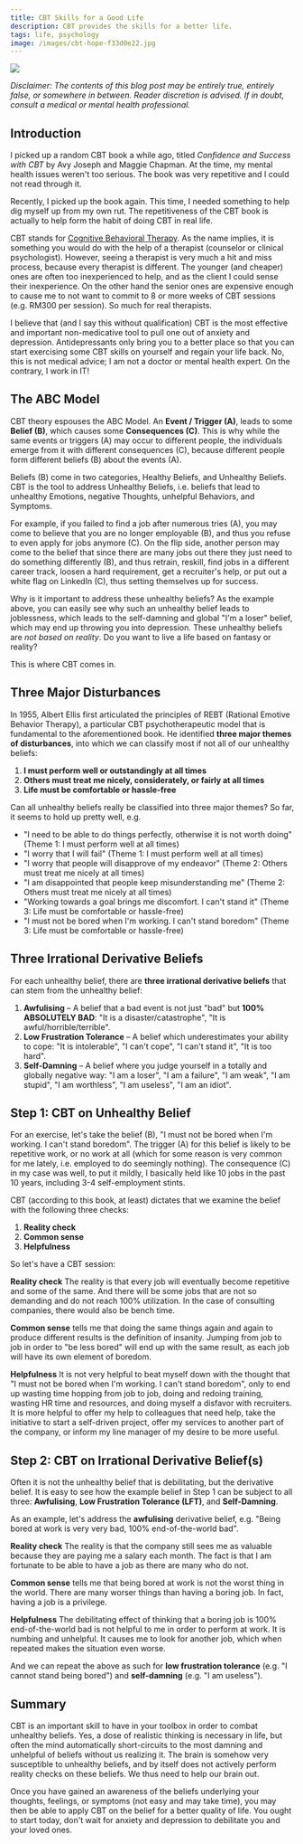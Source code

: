 ```yaml
---
title: CBT Skills for a Good Life
description: CBT provides the skills for a better life.
tags: life, psychology
image: /images/cbt-hope-f33d0e22.jpg
---
```


<a href="/blog/cbt-skills-for-a-good-life">
  <img src="/images/cbt-hope.jpg"/>
</a>


*Disclaimer: The contents of this blog post may be entirely true, entirely false, or somewhere in between. Reader discretion is advised. If in doubt, consult a medical or mental health professional.*

## Introduction

I picked up a random CBT book a while ago, titled *Confidence and Success with CBT* by Avy Joseph and Maggie Chapman. At the time, my mental health issues weren't too serious. The book was very repetitive and I could not read through it.

Recently, I picked up the book again. This time, I needed something to help dig myself up from my own rut. The repetitiveness of the CBT book is actually to help form the habit of doing CBT in real life.

CBT stands for [Cognitive Behavioral Therapy](https://en.wikipedia.org/wiki/Cognitive_behavioral_therapy). As the name implies, it is something you would do with the help of a therapist (counselor or clinical psychologist). However, seeing a therapist is very much a hit and miss process, because every therapist is different. The younger (and cheaper) ones are often too inexperienced to help, and as the client I could sense their inexperience. On the other hand the senior ones are expensive enough to cause me to not want to commit to 8 or more weeks of CBT sessions (e.g. RM300 per session). So much for real therapists.

I believe that (and I say this without qualification) CBT is the most effective and important non-medicative tool to pull one out of anxiety and depression. Antidepressants only bring you to a better place so that you can start exercising some CBT skills on yourself and regain your life back. No, this is not medical advice; I am not a doctor or mental health expert. On the contrary, I work in IT!

## The ABC Model

CBT theory espouses the ABC Model. An **Event / Trigger (A)**, leads to some **Belief (B)**, which causes some **Consequences (C)**. This is why while the same events or triggers (A) may occur to different people, the individuals emerge from it with different consequences (C), because different people form different beliefs (B) about the events (A).

Beliefs (B) come in two categories, Healthy Beliefs, and Unhealthy Beliefs. CBT is the tool to address Unhealthy Beliefs, i.e. beliefs that lead to unhealthy Emotions, negative Thoughts, unhelpful Behaviors, and Symptoms.

For example, if you failed to find a job after numerous tries (A), you may come to believe that you are no longer employable (B), and thus you refuse to even apply for jobs anymore (C). On the flip side, another person may come to the belief that since there are many jobs out there they just need to do something differently (B), and thus retrain, reskill, find jobs in a different career track, loosen a hard requirement, get a recruiter's help, or put out a white flag on LinkedIn (C), thus setting themselves up for success.

Why is it important to address these unhealthy beliefs? As the example above, you can easily see why such an unhealthy belief leads to joblessness, which leads to the self-damning and global "I'm a loser" belief, which may end up throwing you into depression. These unhealthy beliefs are *not based on reality*. Do you want to live a life based on fantasy or reality?

This is where CBT comes in.

## Three Major Disturbances

In 1955, Albert Ellis first articulated the principles of REBT (Rational Emotive Behavior Therapy), a particular CBT psychotherapeutic model that is fundamental to the aforementioned book. He identified **three major themes of disturbances**, into which we can classify most if not all of our unhealthy beliefs:

1. **I must perform well or outstandingly at all times**
2. **Others must treat me nicely, considerately, or fairly at all times**
3. **Life must be comfortable or hassle-free**

Can all unhealthy beliefs really be classified into three major themes? So far, it seems to hold up pretty well, e.g.

- "I need to be able to do things perfectly, otherwise it is not worth doing" (Theme 1: I must perform well at all times)
- "I worry that I will fail" (Theme 1: I must perform well at all times)
- "I worry that people will disapprove of my endeavor" (Theme 2: Others must treat me nicely at all times)
- "I am disappointed that people keep misunderstanding me" (Theme 2: Others must treat me nicely at all times)
- "Working towards a goal brings me discomfort. I can't stand it" (Theme 3: Life must be comfortable or hassle-free)
- "I must not be bored when I'm working. I can't stand boredom" (Theme 3: Life must be comfortable or hassle-free)

## Three Irrational Derivative Beliefs

For each unhealthy belief, there are **three irrational derivative beliefs** that can stem from the unhealthy belief:

1. **Awfulising** – A belief that a bad event is not just "bad" but **100% ABSOLUTELY BAD**: "It is a disaster/catastrophe", "It is awful/horrible/terrible".
2. **Low Frustration Tolerance** – A belief which underestimates your ability to cope: "It is intolerable", "I can't cope", "I can't stand it", "It is too hard".
3. **Self-Damning** – A belief where you judge yourself in a totally and globally negative way: "I am a loser", "I am a failure", "I am weak", "I am stupid", "I am worthless", "I am useless", "I am an idiot".

## Step 1: CBT on Unhealthy Belief

For an exercise, let's take the belief (B), "I must not be bored when I'm working. I can't stand boredom". The trigger (A) for this belief is likely to be repetitive work, or no work at all (which for some reason is very common for me lately, i.e. employed to do seemingly nothing). The consequence (C) in my case was well, to put it mildly, I basically held like 10 jobs in the past 10 years, including 3-4 self-employment stints.

CBT (according to this book, at least) dictates that we examine the belief with the following three checks:

1. **Reality check**
2. **Common sense**
3. **Helpfulness**

So let's have a CBT session:

**Reality check** The reality is that every job will eventually become repetitive and some of the same. And there will be some jobs that are not so demanding and do not reach 100% utilization. In the case of consulting companies, there would also be bench time.

**Common sense** tells me that doing the same things again and again to produce different results is the definition of insanity. Jumping from job to job in order to "be less bored" will end up with the same result, as each job will have its own element of boredom.

**Helpfulness** It is not very helpful to beat myself down with the thought that "I must not be bored when I'm working. I can't stand boredom", only to end up wasting time hopping from job to job, doing and redoing training, wasting HR time and resources, and doing myself a disfavor with recruiters. It is more helpful to offer my help to colleagues that need help, take the initiative to start a self-driven project, offer my services to another part of the company, or inform my line manager of my desire to be more useful.

## Step 2: CBT on Irrational Derivative Belief(s)

Often it is not the unhealthy belief that is debilitating, but the derivative belief. It is easy to see how the example belief in Step 1 can be subject to all three: **Awfulising**, **Low Frustration Tolerance (LFT)**, and **Self-Damning**.

As an example, let's address the **awfulising** derivative belief, e.g. "Being bored at work is very very bad, 100% end-of-the-world bad".

**Reality check** The reality is that the company still sees me as valuable because they are paying me a salary each month. The fact is that I am fortunate to be able to have a job as there are many who do not.

**Common sense** tells me that being bored at work is not the worst thing in the world. There are many worser things than having a boring job. In fact, having a job is a privilege.

**Helpfulness** The debilitating effect of thinking that a boring job is 100% end-of-the-world bad is not helpful to me in order to perform at work. It is numbing and unhelpful. It causes me to look for another job, which when repeated makes the situation even worse.

And we can repeat the above as such for **low frustration tolerance** (e.g. "I cannot stand being bored") and **self-damning** (e.g. "I am useless").

## Summary

CBT is an important skill to have in your toolbox in order to combat unhealthy beliefs. Yes, a dose of realistic thinking is necessary in life, but often the mind automatically short-circuits to the most damning and unhelpful of beliefs without us realizing it. The brain is somehow very susceptible to unhealthy beliefs, and by itself does not actively perform reality checks on these beliefs. We thus need to help our brain out.

Once you have gained an awareness of the beliefs underlying your thoughts, feelings, or symptoms (not easy and may take time), you may then be able to apply CBT on the belief for a better quality of life. You ought to start today, don't wait for anxiety and depression to debilitate you and your loved ones.